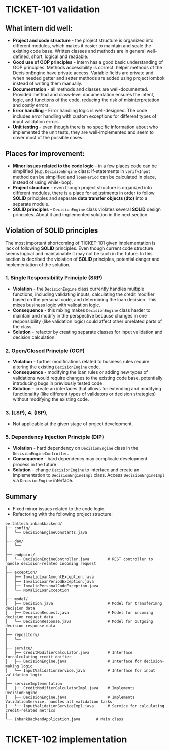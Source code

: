 # TICKET-101 validation

## What intern did well:

- **Project and code structure** - the project structure is organized into different modules, which
makes it easier to maintain and scale the existing code base. Written classes and methods are in general well-defined,
short, logical and readable.
- **Good use of OOP principles** - intern has a good  basic understanding of OOP principles. Methods accessibility is correct:
helper methods of the DecisionEngine have private access. Variable fields are private and when
needed getter and setter methods are added using project lombok instead of writing them manually.
- **Documentation** - all methods and classes are well-documented. Provided method and class-level documentation 
ensures the intent, logic, and functions of the code, reducing the risk of misinterpretation and costly errors.
- **Error handling** - Error handling logic is well-designed. The code includes error handling with custom
exceptions for different types of input validation errors
- **Unit testing** - even though there is no specific information about who implemented the unit tests, they are 
well-implemented and seem to cover most of the possible cases.

  
## Places for improvement:
- **Minor issues related to the code logic** - in a few places code can be simplified (e.g. `DecisionEngine` class: if-statements in `verifyInput` method can
be simplified  and `loanPeriod` can be calculated in place, instead of using while-loop).
- **Project structure** - even though project structure is organized into different modules, there is a place for adjustments in
order to follow **SOLID** principles and separate **data transfer objects (dto)** into a separate module.
- **SOLID principles** - `DecisionEngine` class violates several **SOLID** design principles. About it and implemented solution in the next section.

## Violation of SOLID principles
The most important shortcoming of TICKET-101 given implementation is lack of following **SOLID** principles.
Even though current code structure seems logical and maintainable it may not be such in the future. In this section is decribed
the violation of **SOLID** principles, potential danger and implementation of the solution.
### 1. Single Responsibility Principle (SRP)
- **Violation** - the `DecisionEngine` class currently handles multiple functions, including validating inputs, 
calculating the credit modifier based on the personal code, and determining the loan decision. This mixes business logic with validation logic.
- **Consequence** - this mixing makes `DecisionEngine` class harder to maintain and modify in the perspective because changes in one responsibility (like validation logic) could affect other unrelated parts of the class.
- **Solution** - refactor by creating separate classes for input validation and decision calculation.

### 2. Open/Closed Principle (OCP)
- **Violation** -  further modifications related to business rules require altering the existing `DecisionEngine` code.
- **Consequence** - modifying the loan rules or adding new types of validations would require changes to the existing code base, potentially introducing bugs in previously tested code.
- **Solution** - create an interfaces that allows for extending and modifying functionality (like different types of validators or decision strategies) without modifying the existing code.

### 3. (LSP), 4. (ISP), 
- Not applicable at the given stage of project development.

### 5. Dependency Injection Principle (DIP)
- **Violation** -  hard dependency on `DecisionEngine` class in the `DecisionEngineController`.
- **Consequence** - hard dependency may complicate development process in the future
- **Solution** - change `DecisionEngine` to interface and create an implementation to `DecisionEngineImpl` class. Access `DecisionEngineImpl` via `DecisionEngine` interface.


## Summary
- Fixed minor issues related to the code logic.
- Refactoring with the following project structure:

``` 
ee.taltech.inbankbackend/
├── config/
│   └── DecisionEngineConstants.java        
│
├── dao/
│   └──
│
├── endpoint/
│   └── DecisionEngineController.java        # REST controller to handle decision-related incoming request
│
├── exception/
│   ├── InvalidLoanAmountException.java
│   ├── InvalidLoanPeriodException.java
│   ├── InvalidPersonalCodeException.java
│   └── NoValidLoanException
│
├── model/
│   ├── Decision.java                        # Model for transferimng decision data
│   ├── DecisionRequest.java                 # Model for incoming decision request data
│   └── DecisionResponse.java                # Model for outgoing decision response data
│
├── repository/
│   └──
│
├── service/
│   ├── CreditModifierCalculator.java        # Interface forcalculating credit doifier
│   ├── DecisionEngine.java                  # Interface for decision-making logic
│   └── InputValidationService.java          # Interface for input validation logic
│
├── serviceImplementation
│   ├── CreditModifierCalculatorImpl.java    # Implements DecisionEngine
│   ├── DecisionEngine.java                  # Implements ValidationService, handles all validation tasks
│   └── InputValidationServiceImpl.java      # Service for calculating credit-related metrics
│
└── InbankBackendApplication.java       # Main class
```

# TICKET-102 implementation



